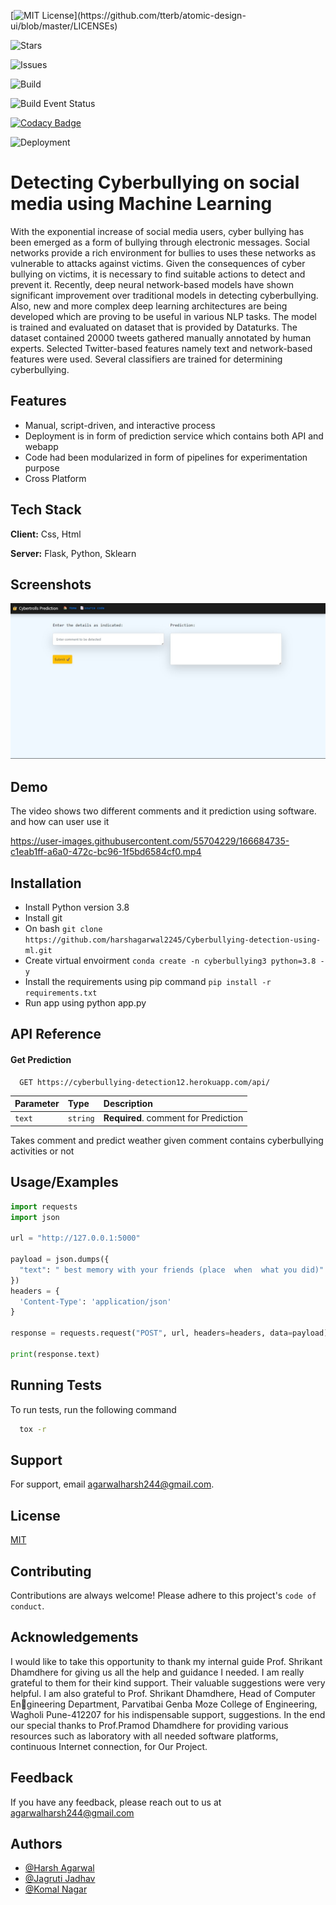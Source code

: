 [![MIT License](https://img.shields.io/apm/l/atomic-design-ui.svg?)](https://github.com/tterb/atomic-design-ui/blob/master/LICENSEs) 

![Stars](https://img.shields.io/github/stars/harshagarwal2245/Cyberbullying-detection-using-ml)

![Issues](https://img.shields.io/github/issues/harshagarwal2245/Cyberbullying-detection-using-ml) 

![Build](https://img.shields.io/github/workflow/status/harshagarwal2245/Cyberbullying-detection-using-ml/Cyberbullying%20Detection) 

![Build Event Status](https://img.shields.io/github/workflow/status/harshagarwal2245/Cyberbullying-detection-using-ml/Cyberbullying%20Detection)


[![Codacy Badge](https://app.codacy.com/project/badge/Grade/8d31c7ae536849259d5365c4935a88ac)](https://www.codacy.com/gh/harshagarwal2245/Cyberbullying-detection-using-ml/dashboard?utm_source=github.com&amp;utm_medium=referral&amp;utm_content=harshagarwal2245/Cyberbullying-detection-using-ml&amp;utm_campaign=Badge_Grade)

![Deployment](https://img.shields.io/github/deployments/harshagarwal2245/Cyberbullying-detection-using-ml/cyberbullying-detection12) 

# Detecting Cyberbullying on social media using Machine Learning

With the exponential increase of social media users, cyber bullying 
has been emerged as a form of bullying through electronic messages. 
Social networks provide a rich environment for bullies to uses 
these networks as vulnerable to attacks against victims. Given the 
consequences of cyber bullying on victims, it is necessary to find 
suitable actions to detect and prevent it. Recently, deep neural 
network-based models have shown significant improvement over 
traditional models in detecting cyberbullying. Also, new and more 
complex deep learning architectures are being developed which are 
proving to be useful in various NLP tasks. The model is trained 
and evaluated on dataset that is provided by Dataturks. The dataset 
contained 20000 tweets gathered manually annotated by human experts. 
Selected Twitter-based features namely text and network-based features 
were used. Several classifiers are trained for determining cyberbullying.

## Features

- Manual, script-driven, and interactive process 
- Deployment is in form of prediction service which contains both API and webapp
- Code had been modularized in form of pipelines for experimentation purpose
- Cross Platform

## Tech Stack


**Client:** Css, Html

**Server:** Flask, Python, Sklearn


## Screenshots

![App Screenshot](https://github.com/harshagarwal2245/Cyberbullying-detection-using-ml/blob/main/visvualization/interface.png)


## Demo

The video shows two different comments and it prediction using software. and how can user use it


https://user-images.githubusercontent.com/55704229/166684735-c1eab1ff-a6a0-472c-bc96-1f5bd6584cf0.mp4




## Installation

- Install Python version 3.8
- Install git
- On bash
 ``` git clone https://github.com/harshagarwal2245/Cyberbullying-detection-using-ml.git ```
- Create virtual envoirment
``` conda create -n cyberbullying3 python=3.8 -y ``` 
- Install the requirements using pip command
``` pip install -r requirements.txt ```
- Run app using python app.py
## API Reference



#### Get Prediction

```http
  GET https://cyberbullying-detection12.herokuapp.com/api/
```

| Parameter | Type     | Description                       |
| :-------- | :------- | :-------------------------------- |
| `text`      | `string` | **Required**. comment for Prediction |

Takes comment and predict weather given comment contains cyberbullying
activities or not


## Usage/Examples

```python
import requests
import json

url = "http://127.0.0.1:5000"

payload = json.dumps({
  "text": " best memory with your friends (place  when  what you did)"
})
headers = {
  'Content-Type': 'application/json'
}

response = requests.request("POST", url, headers=headers, data=payload)

print(response.text)

```


## Running Tests

To run tests, run the following command

```bash
  tox -r
```


## Support

For support, email agarwalharsh244@gmail.com.


## License

[MIT](https://choosealicense.com/licenses/mit/)


## Contributing

Contributions are always welcome!
Please adhere to this project's `code of conduct`.


## Acknowledgements

 I would like to take this opportunity to thank my internal guide 
 Prof. Shrikant Dhamdhere for giving us all the help and guidance 
 I needed. I am really grateful to them for their kind support. 
Their valuable suggestions were very helpful. I am also grateful to Prof. Shrikant Dhamdhere, Head of Computer Engineering Department, 
Parvatibai Genba Moze College of Engineering, Wagholi Pune-412207 
for his indispensable support, suggestions. In the end our special 
thanks to Prof.Pramod Dhamdhere for providing various resources such as 
laboratory with all needed software platforms, continuous Internet
connection, for Our Project.

## Feedback

If you have any feedback, please reach out to us at agarwalharsh244@gmail.com


## Authors

- [@Harsh Agarwal](https://www.github.com/harshagarwal2245)
- [@Jagruti Jadhav](https://www.github.com/jagrutijadhav)
- [@Komal Nagar](https://www.github.com/komalnagar)

